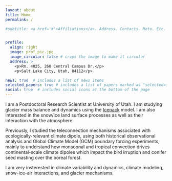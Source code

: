 ```yaml
---
layout: about
title: Home
permalink: /

#subtitle: <a href='#'>Affiliations</a>. Address. Contacts. Moto. Etc. 


profile:
  align: right
  image: prof_pic.jpg
  image_circular: false # crops the image to make it circular
  address: >
    <p>Rm. 4025, 260 Central Campus Dr.</p>
    <p>Salt Lake City, Utah, 84112</p>

news: true  # includes a list of news items
selected_papers: true # includes a list of papers marked as "selected={true}"
social: true  # includes social icons at the bottom of the page
---
```


I am a Postdoctoral Research Scientist at University of Utah. I am studying glacier mass balance and dynamics using the [Icepack](https://icepack.github.io) model. I am also interested in the snow/ice land surface processes as well as their interaction with the atmosphere.  

Previously, I studied the teleconnection mechanisms associated with ecologically-relevant climate dipole, using both historical observational analysis and Global Climate Model (GCM) boundary forcing experiments, mainly to understand how monsoonal and tropical convection drives continental-scale climate dipoles which impact the bird irruption and conifer seed masting over the boreal forest.

I am very insterested in climate variability and dynamics, climate modeling, snow-ice-air interactions, and glacier mechanisms. 


<!--- 
Write your biography here. Tell the world about yourself. Link to your favorite [subreddit](http://reddit.com). You can put a picture in, too. The code is already in, just name your picture `prof_pic.jpg` and put it in the `img/` folder.

Put your address / P.O. box / other info right below your picture. You can also disable any these elements by editing `profile` property of the YAML header of your `_pages/about.md`. Edit `_bibliography/papers.bib` and Jekyll will render your [publications page](/al-folio/publications/) automatically.

Link to your social media connections, too. This theme is set up to use [Font Awesome icons](http://fortawesome.github.io/Font-Awesome/) and [Academicons](https://jpswalsh.github.io/academicons/), like the ones below. Add your Facebook, Twitter, LinkedIn, Google Scholar, or just disable all of them. --->
